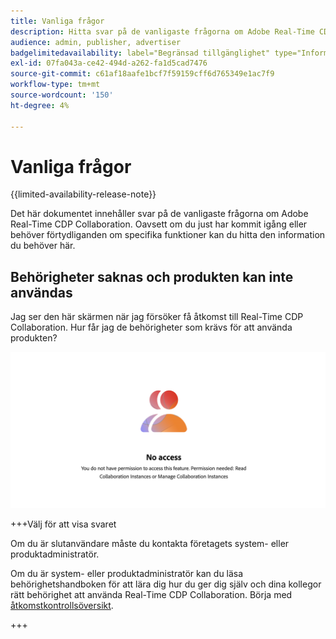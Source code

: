 ```yaml
---
title: Vanliga frågor
description: Hitta svar på de vanligaste frågorna om Adobe Real-Time CDP Collaboration
audience: admin, publisher, advertiser
badgelimitedavailability: label="Begränsad tillgänglighet" type="Informative" url="https://helpx.adobe.com/se/legal/product-descriptions/real-time-customer-data-platform-collaboration.html newtab=true"
exl-id: 07fa043a-ce42-494d-a262-fa1d5cad7476
source-git-commit: c61af18aafe1bcf7f59159cff6d765349e1ac7f9
workflow-type: tm+mt
source-wordcount: '150'
ht-degree: 4%

---
```


# Vanliga frågor

{{limited-availability-release-note}}

Det här dokumentet innehåller svar på de vanligaste frågorna om Adobe Real-Time CDP Collaboration. Oavsett om du just har kommit igång eller behöver förtydliganden om specifika funktioner kan du hitta den information du behöver här.

## Behörigheter saknas och produkten kan inte användas

Jag ser den här skärmen när jag försöker få åtkomst till Real-Time CDP Collaboration. Hur får jag de behörigheter som krävs för att använda produkten?

![Skärmen för otillgängliga behörigheter vid åtkomst till Real-Time CDP Collaboration](/help/assets/reference/common-questions/permissions-missing-screen.png)

+++Välj för att visa svaret

Om du är slutanvändare måste du kontakta företagets system- eller produktadministratör.

Om du är system- eller produktadministratör kan du läsa behörighetshandboken för att lära dig hur du ger dig själv och dina kollegor rätt behörighet att använda Real-Time CDP Collaboration. Börja med [åtkomstkontrollsöversikt](/help/guide/permissions/overview.md).

+++